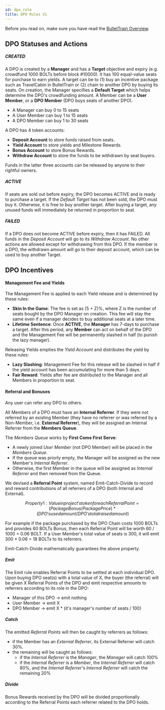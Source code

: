 ```yaml
---
id: dpo_rule
title: DPO Rules V1
---
```


Before you read on, make sure you have read the [BulletTrain Overview](bullettrain.md). 

## DPO Statuses and Actions

##### CREATED
A DPO is created by a **Manager** and has a **Target** objective and expiry (e.g. crowdfund 1000 BOLTs before block #10000). It has 100 equal-value seats for purchase to earn yields. A target can be to (1) buy an incentive package such as TravelCabin in BulletTrain or (2) chain to another DPO by buying its seats. On creation, the Manager specifies a **Default Target** which helps determine the DPO's crowdfunding amount. A Member can be a **User Member**, or a **DPO Member** (DPO buys seats of another DPO).
- A Manager can buy 0 to 15 seats
- A User Member can buy 1 to 15 seats
- A DPO Member can buy 1 to 30 seats

A DPO has 4 token accounts: 
  - **Deposit Account** to store funds raised from seats.
  - **Yield Account** to store yields and Milestone Rewards.
  - **Bonus Account** to store Bonus Rewards.
  - **Withdraw Account** to store the funds to be withdrawn by seat buyers.

Funds in the latter three accounts can be released by anyone to their rightful owners. 

##### ACTIVE
If seats are sold out before expiry, the DPO becomes ACTIVE and is ready to purchase a target. If the *Default Target* has not been sold, the DPO must buy it. Otherwise, it is free to buy another target. After buying a target, any unused funds will immediately be returned in proportion to seat. 

##### FAILED  
If a DPO does not become ACTIVE before expiry, then it has FAILED. All funds in the *Deposit Account* will go to its *Withdraw Account*. No other actions are allowed except for withdrawing from this DPO. If the member is a DPO, the withdrawn amount will go to their deposit account, which can be used to buy another Target.

[comment]: <> (| ![DPO States]&#40;/img/DPO_States.svg&#41; |)

[comment]: <> (|:--:|)

[comment]: <> (| DPO States and Transitions |)

## DPO Incentives
#### Management Fee and Yields

The Management Fee is applied to each Yield release and is determined by these rules:
 - **Skin In the Game**: The fee is set as (5 + Z)%, where Z is the number of seats bought by the DPO Manager on creation. This fee will stay the same even if a manager decides to buy additional seats at a later time.
 - **Lifetime Sentence**: Once **ACTIVE**, the **Manager** has 7-days to purchase a target. After this period, any **Member** can act on behalf of the DPO and the Management Fee will be permanently slashed in half (to punish the lazy manager).

Releasing Yields empties the *Yield Account* and distributes the yield by these rules:
- **Lazy Slashing**: Management Fee for this release will be slashed in half if the yield account has been accumulating for more than 5 days.
- **Fair Reward**: Yields after fee are distributed to the Manager and all Members in proportion to seat.

#### Referral and Bonuses
Any user can refer any DPO to others. 

All Members of a DPO must have an **Internal Referrer**. If they were not referred by an existing Member (they have no referrer or was referred by a Non-Member, i.e. **External Referrer**), they will be assigned an Internal Referrer from the **Members Queue**.

The *Members Queue* works by **First Come First Serve**:
- A newly joined *User Member* (not DPO Member) will be placed in the *Members Queue*.
- If the queue was priorly empty, the Manager will be assigned as the new Member's *Internal Referrer*.
- Otherwise, the first Member in the queue will be assigned as *Internal Referrer* and then removed from the Queue.

We devised a **Referral Point** system, named Emit-Catch-Divide to record and reward contributions of all referrers of a DPO (both Internal and External). 

```math
Property 1:

Value in project's token for each Referral Point = (Package Bonus / Package Price) * (DPO's used amount / DPO's total raised amount)
```
For example if the package purchased by the DPO Chain costs 1000 BOLTs and provides 60 BOLTs Bonus,
then each Referral Point will be worth 60 / 1000 = 0.06 BOLT. If a User Member's total value of seats is 300, it will emit 300 * 0.06 = 18 BOLTs to its referrers.

Emit-Catch-Divide mathematically guarantees the above property. 

##### Emit
The Emit rule enables Referral Points to be settled at each individual DPO. Upon buying DPO seat(s) with a total value of X, the buyer (the referral) will be given X Referral Points of the DPO and emit respective amounts to referrers according to its role in the DPO:
  - Manager of this DPO -> emit nothing
  - User Member -> emit X
  - DPO Member -> emit X * (it's manager's number of seats / 100)

##### Catch
The emitted *Referral Points* will then be caught by referrers as follows:
- if the Member has an *External Referrer*, its External Referrer will catch 30%.
- the remaining will be caught as follows:
  - if the *Internal Referrer* is the *Manager*, the *Manager* will catch 100%
  - if the *Internal Referrer* is a *Member*, the *Internal Referrer* will catch 80%, and the *Internal Referrer*'s *Internal Referrer* will catch the remaining 20%

##### Divide
Bonus Rewards received by the DPO will be divided proportionally according to the Referral Points each referrer related to the DPO holds.

